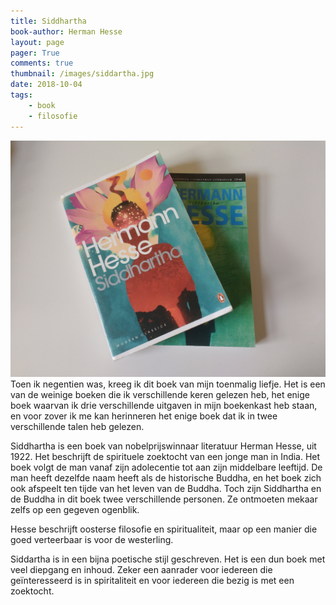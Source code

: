 ```yaml
---
title: Siddhartha
book-author: Herman Hesse
layout: page
pager: True
comments: true
thumbnail: /images/siddartha.jpg
date: 2018-10-04
tags:
    - book
    - filosofie
---
```


![Siddhartha, Herman Hesse](/images/siddartha.jpg "Siddhartha, Herman Hesse")
Toen ik negentien was, kreeg ik dit boek van mijn toenmalig liefje. Het is een van de weinige boeken die ik verschillende keren gelezen heb, het enige boek waarvan ik drie verschillende uitgaven in mijn boekenkast heb staan, en voor zover ik me kan herinneren het enige boek dat ik in twee verschillende talen heb gelezen.

Siddhartha is een boek van nobelprijswinnaar literatuur Herman Hesse, uit 1922. Het beschrijft de spirituele zoektocht van een jonge man in India. Het boek volgt de man vanaf zijn adolecentie tot aan zijn middelbare leeftijd. De man heeft dezelfde naam heeft als de historische Buddha, en het boek zich ook afspeelt ten tijde van het leven van de Buddha. Toch zijn Siddhartha en de Buddha in dit boek twee verschillende personen. Ze ontmoeten mekaar zelfs op een gegeven ogenblik. 

Hesse beschrijft oosterse filosofie en spiritualiteit, maar op een manier die goed verteerbaar is voor de westerling.

Siddartha is in een bijna poetische stijl geschreven. Het is een dun boek met veel diepgang en inhoud. Zeker een aanrader voor iedereen die geïnteresseerd is in spiritaliteit en voor iedereen die bezig is met een zoektocht.    
